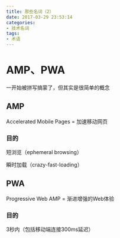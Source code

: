 ```yaml
---
title: 那些名词（2）
date: 2017-03-29 23:53:14
categories:
- 技术名词
tags:
- 术语
---
```


# AMP、PWA

一开始被拼写搞蒙了，但其实是很简单的概念

<!-- more -->

## AMP

Accelerated Mobile Pages = 加速移动网页

### 目的

短浏览（ephemeral browsing）

瞬时加载（crazy-fast-loading）

## PWA

Progressive Web AMP = 渐进增强的Web体验

### 目的

3秒内（包括移动端连接300ms延迟）
